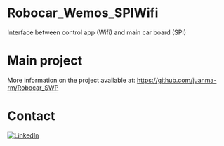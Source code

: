 # Robocar_Wemos_SPIWifi
Interface between control app (Wifi) and main car board (SPI)

# Main project
More information on the project available at:
https://github.com/juanma-rm/Robocar_SWP

# Contact <a name="Contact"></a>

[![LinkedIn][linkedin-shield]][linkedin-url]

<!-- MARKDOWN LINKS & IMAGES -->

[linkedin-shield]: https://img.shields.io/badge/LinkedIn-0077B5?style=for-the-badge&logo=linkedin&logoColor=white
[linkedin-url]: https://www.linkedin.com/in/juan-manuel-reina-mu%C3%B1oz-56329b130/
